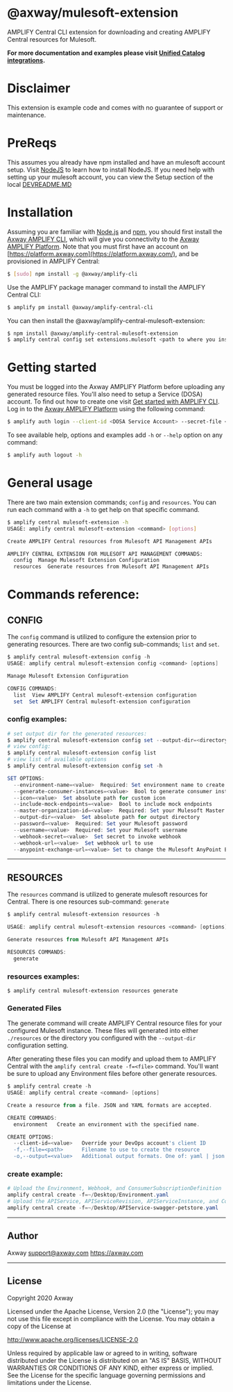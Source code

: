 # @axway/mulesoft-extension

AMPLIFY Central CLI extension for downloading and creating AMPLIFY Central resources for Mulesoft.

**For more documentation and examples please visit [Unified Catalog integrations](https://github.com/Axway/unified-catalog-integrations).**

# Disclaimer

This extension is example code and comes with no guarantee of support or maintenance.

# PreReqs

This assumes you already have npm installed and have an mulesoft account setup. Visit [NodeJS](https://nodejs.org/) to learn how to install NodeJS. If you need help with setting up your mulesoft account, you can view the Setup section of the local [DEVREADME.MD](DEVREADME.md)

# Installation

Assuming you are familiar with [Node.js](https://nodejs.org) and [npm](https://npmjs.com), you should first install the [Axway AMPLIFY CLI](https://www.npmjs.com/package/@axway/amplify-cli), which will give you connectivity to the [Axway AMPLIFY Platform](https://www.axway.com/en/products/amplify). Note that you must first have an account on [https://platform.axway.com](https://platform.axway.com/), and be provisioned in AMPLIFY Central:

```bash
$ [sudo] npm install -g @axway/amplify-cli
```

Use the AMPLIFY package manager command to install the AMPLIFY Central CLI:

```bash
$ amplify pm install @axway/amplify-central-cli
```

You can then install the @axway/amplify-central-mulesoft-extension:

```bash
$ npm install @axway/amplify-central-mulesoft-extension
$ amplify central config set extensions.mulesoft <path to where you installed module>
```

# Getting started

You must be logged into the Axway AMPLIFY Platform before uploading any generated resource files. You'll also need to setup a Service (DOSA) account. To find out how to create one visit [Get started with AMPLIFY CLI](https://docs.axway.com/bundle/axway-open-docs/page/docs/central/cli_getstarted/index.html). Log in to the [Axway AMPLIFY Platform](https://www.axway.com/en/products/amplify) using the following command:

```bash
$ amplify auth login --client-id <DOSA Service Account> --secret-file <Private Key>
```

To see available help, options and examples add `-h` or `--help` option on any command:

```bash
$ amplify auth logout -h
```

# General usage

There are two main extension commands; `config` and `resources`. You can run each command with a `-h` to get help on that specific command.

```bash
$ amplify central mulesoft-extension -h
USAGE: amplify central mulesoft-extension <command> [options]

Create AMPLIFY Central resources from Mulesoft API Management APIs

AMPLIFY CENTRAL EXTENSION FOR MULESOFT API MANAGEMENT COMMANDS:
  config  Manage Mulesoft Extension Configuration
  resources  Generate resources from Mulesoft API Management APIs
```

# Commands reference:

## CONFIG

The `config` command is utilized to configure the extension prior to generating resources. There are two config sub-commands; `list` and `set`.

```powershell
$ amplify central mulesoft-extension config -h
USAGE: amplify central mulesoft-extension config <command> [options]

Manage Mulesoft Extension Configuration

CONFIG COMMANDS:
  list  View AMPLIFY Central mulesoft-extension configuration
  set  Set AMPLIFY Central mulesoft-extension configuration
```

### config examples:

```powershell
# set output dir for the generated resources:
$ amplify central mulesoft-extension config set --output-dir=<directory>
# view config:
$ amplify central mulesoft-extension config list
# view list of available options
$ amplify central mulesoft-extension config set -h

SET OPTIONS:
  --environment-name=<value>  Required: Set environment name to create
  --generate-consumer-instances=<value>  Bool to generate consumer instances
  --icon=<value>  Set absolute path for custom icon
  --include-mock-endpoints=<value>  Bool to include mock endpoints
  --master-organization-id=<value>  Required: Set your Mulesoft Master Organizatoin Id
  --output-dir=<value>  Set absolute path for output directory
  --password=<value>  Required: Set your Mulesoft password
  --username=<value>  Required: Set your Mulesoft username
  --webhook-secret=<value>  Set secret to invoke webhook
  --webhook-url=<value>  Set webhook url to use
  --anypoint-exchange-url=<value> Set to change the Mulesoft AnyPoint Exchange URL. Default value is https://anypoint.mulesoft.com
```

---

## RESOURCES

The `resources` command is utilized to generate mulesoft resources for Central. There is one resources sub-command: `generate`

```powershell
$ amplify central mulesoft-extension resources -h

USAGE: amplify central mulesoft-extension resources <command> [options]

Generate resources from Mulesoft API Management APIs

RESOURCES COMMANDS:
  generate
```

### resources examples:

```
$ amplify central mulesoft-extension resources generate
```

### Generated Files

The generate command will create AMPLIFY Central resource files for your configured Mulesoft instance. These files will generated into either `./resources` or the directory you configured with the `--output-dir` configuration setting.

After generating these files you can modify and upload them to AMPLIFY Central with the `amplify central create -f=<file>` command. You'll want be sure to upload any Environment files before other generate resources.

```powershell
$ amplify central create -h
USAGE: amplify central create <command> [options]

Create a resource from a file. JSON and YAML formats are accepted.

CREATE COMMANDS:
  environment   Create an environment with the specified name.

CREATE OPTIONS:
  --client-id=<value>   Override your DevOps account's client ID
  -f,--file=<path>      Filename to use to create the resource
  -o,--output=<value>   Additional output formats. One of: yaml | json
```

### create example:

```powershell
# Upload the Environment, Webhook, and ConsumerSubscriptionDefinition
amplify central create -f=~/Desktop/Environment.yaml
# Upload the APIService, APIServiceRevision, APIServiceInstance, and ConsumerInstance
amplify central create -f=~/Desktop/APIService-swagger-petstore.yaml
```

---

## Author

Axway <support@axway.com> https://axway.com

---

## License

Copyright 2020 Axway

Licensed under the Apache License, Version 2.0 (the "License");
you may not use this file except in compliance with the License.
You may obtain a copy of the License at

http://www.apache.org/licenses/LICENSE-2.0

Unless required by applicable law or agreed to in writing, software
distributed under the License is distributed on an "AS IS" BASIS,
WITHOUT WARRANTIES OR CONDITIONS OF ANY KIND, either express or implied.
See the License for the specific language governing permissions and
limitations under the License.

